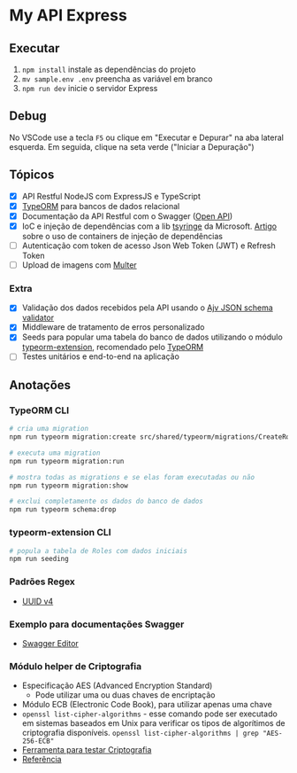 # My API Express

## Executar

1. `npm install` instale as dependências do projeto
2. `mv sample.env .env` preencha as variável em branco
3. `npm run dev` inicie o servidor Express

## Debug

No VSCode use a tecla `F5` ou clique em "Executar e Depurar" na aba lateral esquerda. Em seguida, clique na seta verde ("Iniciar a Depuração")

## Tópicos

- [x] API Restful NodeJS com ExpressJS e TypeScript
- [x] [TypeORM](https://typeorm.io/) para bancos de dados relacional
- [x] Documentação da API Restful com o Swagger ([Open API](https://github.com/OAI/OpenAPI-Specification/blob/main/versions/3.0.3.md))
- [x] IoC e injeção de dependências com a lib [tsyringe](https://github.com/Microsoft/tsyringe#readme) da Microsoft. [Artigo](https://dev.to/logrocket/top-5-typescript-dependency-injection-containers-53e2) sobre o uso de containers de injeção de dependências
- [ ] Autenticação com token de acesso Json Web Token (JWT) e Refresh Token
- [ ] Upload de imagens com [Multer](https://github.com/expressjs/multer/blob/master/doc/README-pt-br.md)

### Extra

- [x] Validação dos dados recebidos pela API usando o [Ajv JSON schema validator](https://ajv.js.org/)
- [x] Middleware de tratamento de erros personalizado
- [x] Seeds para popular uma tabela do banco de dados utilizando o módulo [typeorm-extension](https://typeorm-extension.tada5hi.net/guide/seeding.html), recomendado pelo [TypeORM](https://typeorm.io/#extensions)
- [ ] Testes unitários e end-to-end na aplicação

## Anotações

### TypeORM CLI

~~~bash
# cria uma migration
npm run typeorm migration:create src/shared/typeorm/migrations/CreateRolesTable

# executa uma migration
npm run typeorm migration:run

# mostra todas as migrations e se elas foram executadas ou não
npm run typeorm migration:show

# exclui completamente os dados do banco de dados
npm run typeorm schema:drop
~~~

### typeorm-extension CLI

~~~bash
# popula a tabela de Roles com dados iniciais
npm run seeding
~~~

### Padrões Regex

- [UUID v4](https://ihateregex.io/expr/uuid/)

### Exemplo para documentações Swagger

- [Swagger Editor](https://editor.swagger.io)

### Módulo helper de Criptografia

- Especificação AES (Advanced Encryption Standard)
  - Pode utilizar uma ou duas chaves de encriptação
- Módulo ECB (Electronic Code Book), para utilizar apenas uma chave
- `openssl list-cipher-algorithms` - esse comando pode ser executado em sistemas baseados em Unix para verificar os tipos de algorítimos de criptografia disponíveis. `openssl list-cipher-algorithms | grep "AES-256-ECB"`
- [Ferramenta para testar Criptografia](https://www.devglan.com/online-tools/aes-encryption-decryption)
- [Referência](https://youtu.be/NiMlyJhlbeg)
